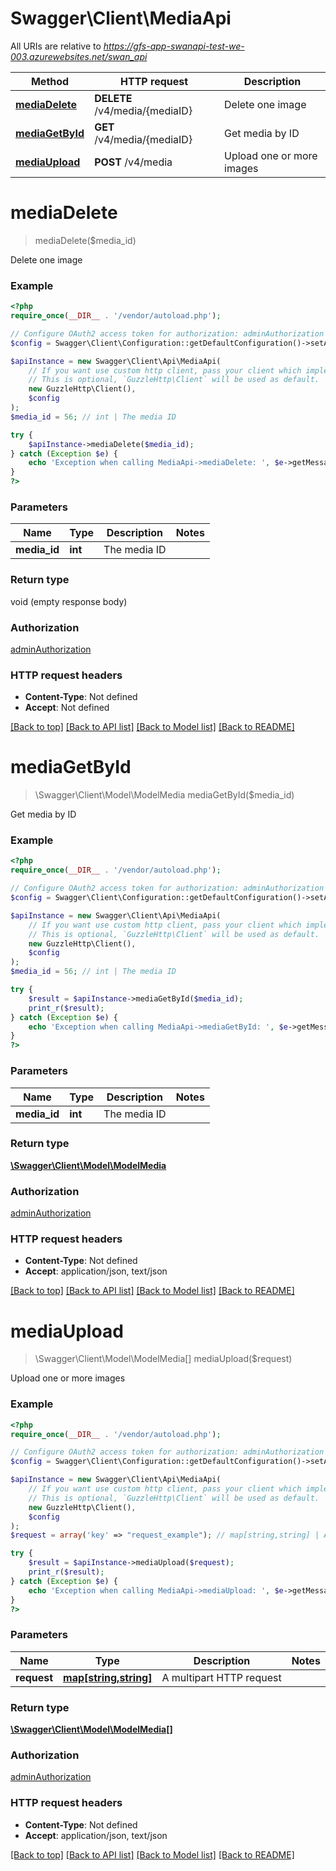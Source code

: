# Swagger\Client\MediaApi

All URIs are relative to *https://gfs-app-swanapi-test-we-003.azurewebsites.net/swan_api*

Method | HTTP request | Description
------------- | ------------- | -------------
[**mediaDelete**](MediaApi.md#mediaDelete) | **DELETE** /v4/media/{mediaID} | Delete one image
[**mediaGetById**](MediaApi.md#mediaGetById) | **GET** /v4/media/{mediaID} | Get media by ID
[**mediaUpload**](MediaApi.md#mediaUpload) | **POST** /v4/media | Upload one or more images


# **mediaDelete**
> mediaDelete($media_id)

Delete one image

### Example
```php
<?php
require_once(__DIR__ . '/vendor/autoload.php');

// Configure OAuth2 access token for authorization: adminAuthorization
$config = Swagger\Client\Configuration::getDefaultConfiguration()->setAccessToken('YOUR_ACCESS_TOKEN');

$apiInstance = new Swagger\Client\Api\MediaApi(
    // If you want use custom http client, pass your client which implements `GuzzleHttp\ClientInterface`.
    // This is optional, `GuzzleHttp\Client` will be used as default.
    new GuzzleHttp\Client(),
    $config
);
$media_id = 56; // int | The media ID

try {
    $apiInstance->mediaDelete($media_id);
} catch (Exception $e) {
    echo 'Exception when calling MediaApi->mediaDelete: ', $e->getMessage(), PHP_EOL;
}
?>
```

### Parameters

Name | Type | Description  | Notes
------------- | ------------- | ------------- | -------------
 **media_id** | **int**| The media ID |

### Return type

void (empty response body)

### Authorization

[adminAuthorization](../../README.md#adminAuthorization)

### HTTP request headers

 - **Content-Type**: Not defined
 - **Accept**: Not defined

[[Back to top]](#) [[Back to API list]](../../README.md#documentation-for-api-endpoints) [[Back to Model list]](../../README.md#documentation-for-models) [[Back to README]](../../README.md)

# **mediaGetById**
> \Swagger\Client\Model\ModelMedia mediaGetById($media_id)

Get media by ID

### Example
```php
<?php
require_once(__DIR__ . '/vendor/autoload.php');

// Configure OAuth2 access token for authorization: adminAuthorization
$config = Swagger\Client\Configuration::getDefaultConfiguration()->setAccessToken('YOUR_ACCESS_TOKEN');

$apiInstance = new Swagger\Client\Api\MediaApi(
    // If you want use custom http client, pass your client which implements `GuzzleHttp\ClientInterface`.
    // This is optional, `GuzzleHttp\Client` will be used as default.
    new GuzzleHttp\Client(),
    $config
);
$media_id = 56; // int | The media ID

try {
    $result = $apiInstance->mediaGetById($media_id);
    print_r($result);
} catch (Exception $e) {
    echo 'Exception when calling MediaApi->mediaGetById: ', $e->getMessage(), PHP_EOL;
}
?>
```

### Parameters

Name | Type | Description  | Notes
------------- | ------------- | ------------- | -------------
 **media_id** | **int**| The media ID |

### Return type

[**\Swagger\Client\Model\ModelMedia**](../Model/ModelMedia.md)

### Authorization

[adminAuthorization](../../README.md#adminAuthorization)

### HTTP request headers

 - **Content-Type**: Not defined
 - **Accept**: application/json, text/json

[[Back to top]](#) [[Back to API list]](../../README.md#documentation-for-api-endpoints) [[Back to Model list]](../../README.md#documentation-for-models) [[Back to README]](../../README.md)

# **mediaUpload**
> \Swagger\Client\Model\ModelMedia[] mediaUpload($request)

Upload one or more images

### Example
```php
<?php
require_once(__DIR__ . '/vendor/autoload.php');

// Configure OAuth2 access token for authorization: adminAuthorization
$config = Swagger\Client\Configuration::getDefaultConfiguration()->setAccessToken('YOUR_ACCESS_TOKEN');

$apiInstance = new Swagger\Client\Api\MediaApi(
    // If you want use custom http client, pass your client which implements `GuzzleHttp\ClientInterface`.
    // This is optional, `GuzzleHttp\Client` will be used as default.
    new GuzzleHttp\Client(),
    $config
);
$request = array('key' => "request_example"); // map[string,string] | A multipart HTTP request

try {
    $result = $apiInstance->mediaUpload($request);
    print_r($result);
} catch (Exception $e) {
    echo 'Exception when calling MediaApi->mediaUpload: ', $e->getMessage(), PHP_EOL;
}
?>
```

### Parameters

Name | Type | Description  | Notes
------------- | ------------- | ------------- | -------------
 **request** | [**map[string,string]**](../Model/string.md)| A multipart HTTP request |

### Return type

[**\Swagger\Client\Model\ModelMedia[]**](../Model/ModelMedia.md)

### Authorization

[adminAuthorization](../../README.md#adminAuthorization)

### HTTP request headers

 - **Content-Type**: Not defined
 - **Accept**: application/json, text/json

[[Back to top]](#) [[Back to API list]](../../README.md#documentation-for-api-endpoints) [[Back to Model list]](../../README.md#documentation-for-models) [[Back to README]](../../README.md)

